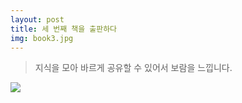 ```yaml
---
layout: post
title: 세 번째 책을 출판하다
img: book3.jpg
---
```


<blockquote>
지식을 모아 바르게 공유할 수 있어서 보람을 느낍니다.
</blockquote>
<img src="https://postfiles.pstatic.net/20160620_40/sjmw1030_1466410038914qjD3R_JPEG/%BE%E7%B7%C2.jpg?type=w3">
